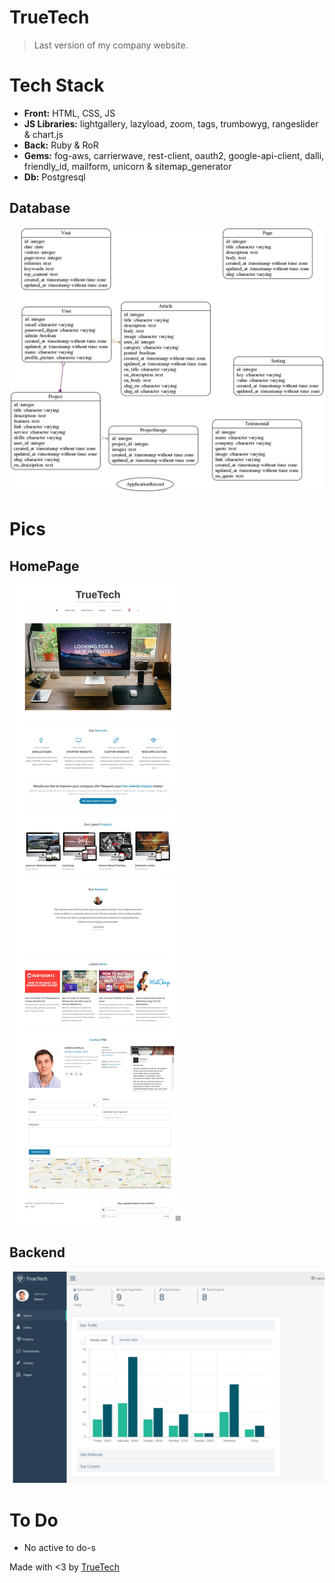 # TrueTech

>Last version of my company website.

# Tech Stack

- <b>Front:</b> HTML, CSS, JS
- <b>JS Libraries:</b> lightgallery, lazyload, zoom, tags, trumbowyg, rangeslider & chart.js
- <b>Back:</b> Ruby & RoR
- <b>Gems:</b> fog-aws, carrierwave, rest-client, oauth2, google-api-client, dalli, friendly_id, mailform, unicorn & sitemap_generator
- <b>Db:</b> Postgresql

## Database

<img src="models.png">

# Pics

## HomePage

<img src="home.png">

## Backend

<img src="back.png">

# To Do

- No active to do-s

Made with <3 by [TrueTech]("www.truetech.be/en")
